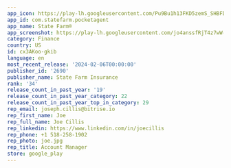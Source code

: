 ```yaml
---
app_icon: https://play-lh.googleusercontent.com/Pu9Bu1h13FKD5zemS_SHBFDCGLfGw-0RA3yPSMOcWro4Mn0oZ71k_yEZHA4mlnJQ3Ndn
app_id: com.statefarm.pocketagent
app_name: State Farm®
app_screenshot: https://play-lh.googleusercontent.com/jo4anssfRjT4z7wW-YYb8d3v7w6xc2bSbCtineOosGRKt3EECOUW0zxShrCybqL5PQ
category: Finance
country: US
id: cx3AKoo-gkib
language: en
most_recent_release: '2024-02-06T00:00:00'
publisher_id: '2690'
publisher_name: State Farm Insurance
rank: '34'
release_count_in_past_year: '19'
release_count_in_past_year_category: 22
release_count_in_past_year_top_in_category: 29
rep_email: joseph.cillis@bitrise.io
rep_first_name: Joe
rep_full_name: Joe Cillis
rep_linkedin: https://www.linkedin.com/in/joecillis
rep_phone: +1 518-258-1902
rep_photo: joe.jpg
rep_title: Account Manager
store: google_play
---
```


